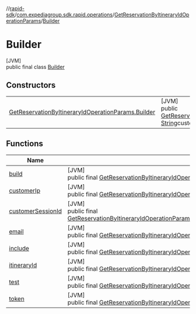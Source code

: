 //[rapid-sdk](../../../../index.md)/[com.expediagroup.sdk.rapid.operations](../../index.md)/[GetReservationByItineraryIdOperationParams](../index.md)/[Builder](index.md)

# Builder

[JVM]\
public final class [Builder](index.md)

## Constructors

| | |
|---|---|
| [GetReservationByItineraryIdOperationParams.Builder](-get-reservation-by-itinerary-id-operation-params.-builder.md) | [JVM]<br>public [GetReservationByItineraryIdOperationParams.Builder](index.md)[GetReservationByItineraryIdOperationParams.Builder](-get-reservation-by-itinerary-id-operation-params.-builder.md)([String](https://docs.oracle.com/javase/8/docs/api/java/lang/String.html)itineraryId, [String](https://docs.oracle.com/javase/8/docs/api/java/lang/String.html)customerIp, [String](https://docs.oracle.com/javase/8/docs/api/java/lang/String.html)customerSessionId, [String](https://docs.oracle.com/javase/8/docs/api/java/lang/String.html)test, [String](https://docs.oracle.com/javase/8/docs/api/java/lang/String.html)token, [String](https://docs.oracle.com/javase/8/docs/api/java/lang/String.html)email, [List](https://docs.oracle.com/javase/8/docs/api/java/util/List.html)&lt;[String](https://docs.oracle.com/javase/8/docs/api/java/lang/String.html)&gt;include) |

## Functions

| Name | Summary |
|---|---|
| [build](build.md) | [JVM]<br>public final [GetReservationByItineraryIdOperationParams](../index.md)[build](build.md)() |
| [customerIp](customer-ip.md) | [JVM]<br>public final [GetReservationByItineraryIdOperationParams.Builder](index.md)[customerIp](customer-ip.md)([String](https://docs.oracle.com/javase/8/docs/api/java/lang/String.html)customerIp) |
| [customerSessionId](customer-session-id.md) | [JVM]<br>public final [GetReservationByItineraryIdOperationParams.Builder](index.md)[customerSessionId](customer-session-id.md)([String](https://docs.oracle.com/javase/8/docs/api/java/lang/String.html)customerSessionId) |
| [email](email.md) | [JVM]<br>public final [GetReservationByItineraryIdOperationParams.Builder](index.md)[email](email.md)([String](https://docs.oracle.com/javase/8/docs/api/java/lang/String.html)email) |
| [include](include.md) | [JVM]<br>public final [GetReservationByItineraryIdOperationParams.Builder](index.md)[include](include.md)([List](https://docs.oracle.com/javase/8/docs/api/java/util/List.html)&lt;[String](https://docs.oracle.com/javase/8/docs/api/java/lang/String.html)&gt;include) |
| [itineraryId](itinerary-id.md) | [JVM]<br>public final [GetReservationByItineraryIdOperationParams.Builder](index.md)[itineraryId](itinerary-id.md)([String](https://docs.oracle.com/javase/8/docs/api/java/lang/String.html)itineraryId) |
| [test](test.md) | [JVM]<br>public final [GetReservationByItineraryIdOperationParams.Builder](index.md)[test](test.md)([String](https://docs.oracle.com/javase/8/docs/api/java/lang/String.html)test) |
| [token](token.md) | [JVM]<br>public final [GetReservationByItineraryIdOperationParams.Builder](index.md)[token](token.md)([String](https://docs.oracle.com/javase/8/docs/api/java/lang/String.html)token) |
